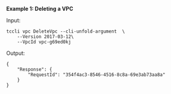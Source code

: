 **Example 1: Deleting a VPC**



Input: 

```
tccli vpc DeleteVpc --cli-unfold-argument  \
    --Version 2017-03-12\
    --VpcId vpc-g69ed0kj
```

Output: 
```
{
    "Response": {
        "RequestId": "354f4ac3-8546-4516-8c8a-69e3ab73aa8a"
    }
}
```

